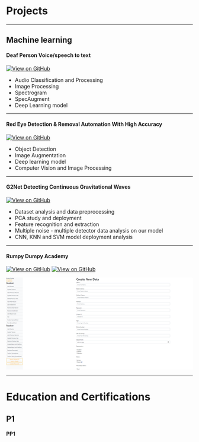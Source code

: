 # Projects
---
## Machine learning

#### Deaf Person Voice/speech to text

[![View on GitHub](https://img.shields.io/badge/Google_Drive-View_on_Google_Drive-yellow?logo=GitHub)](https://drive.google.com/drive/folders/1rfCQD8oEU2zYtAWW2xdPvkfgtaFnhpex?usp=sharing)

* Audio Classification and Processing
* Image Processing
* Spectrogram
* SpecAugment
* Deep Learning model

---
#### Red Eye Detection & Removal Automation With High Accuracy

[![View on GitHub](https://img.shields.io/badge/GitHub-View_on_GitHub-blue?logo=GitHub)](https://github.com/mridulgupta2906/red_eye_detection_and_removal)

* Object Detection
* Image Augmentation
* Deep learning model
* Computer Vision and Image Processing

---
#### G2Net Detecting Continuous Gravitational Waves

[![View on GitHub](https://img.shields.io/badge/GitHub-View_on_GitHub-blue?logo=GitHub)](https://github.com/mridulgupta2906/G2net-CGW)

* Dataset analysis and data preprocessing
* PCA study and deployment
* Feature recognition and extraction
* Multiple noise - multiple detector data analysis on our model
* CNN, KNN and SVM model deployment analysis

---
#### Rumpy Dumpy Academy

[![View on GitHub](https://img.shields.io/badge/GitHub-View_on_GitHub-blue?logo=GitHub)](https://github.com/mridulgupta2906/knaman)        [![View on GitHub](https://img.shields.io/badge/Live-Web_App_Link-red?logo=GitHub)](https://rumpydumpy.vercel.app/)


<center><img src="rumpy-dumpy-school.png" /></center>

---


# Education and Certifications

## P1
#### PP1
